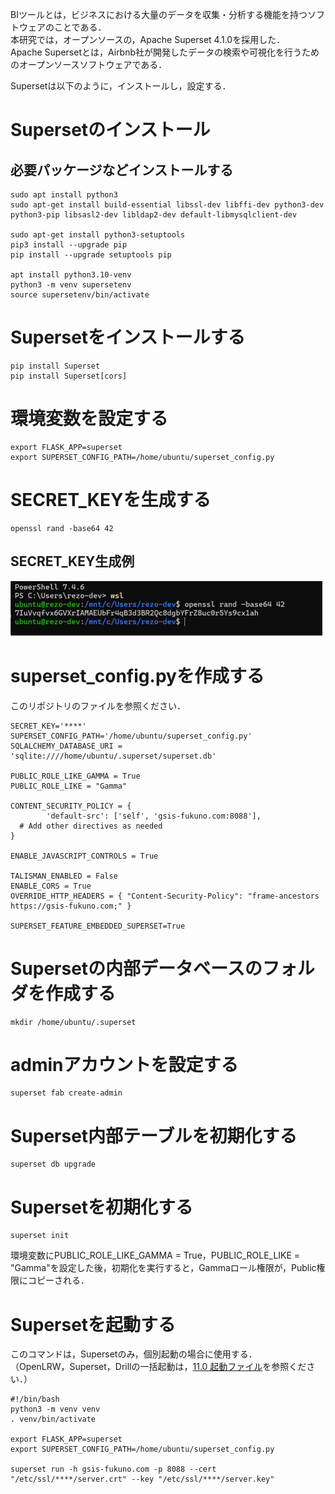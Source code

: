 BIツールとは，ビジネスにおける大量のデータを収集・分析する機能を持つソフトウェアのことである．  
本研究では，オープンソースの，Apache Superset 4.1.0を採用した．  
Apache Supersetとは，Airbnb社が開発したデータの検索や可視化を行うためのオープンソースソフトウェアである．  
  
Supersetは以下のように，インストールし，設定する．  

# Supersetのインストール

## 必要パッケージなどインストールする
```
sudo apt install python3
sudo apt-get install build-essential libssl-dev libffi-dev python3-dev python3-pip libsasl2-dev libldap2-dev default-libmysqlclient-dev

sudo apt-get install python3-setuptools
pip3 install --upgrade pip
pip install --upgrade setuptools pip

apt install python3.10-venv
python3 -m venv supersetenv
source supersetenv/bin/activate
```

# Supersetをインストールする
```
pip install Superset
pip install Superset[cors]
```

# 環境変数を設定する
```
export FLASK_APP=superset
export SUPERSET_CONFIG_PATH=/home/ubuntu/superset_config.py
```

# SECRET_KEYを生成する
```
openssl rand -base64 42
```
## SECRET_KEY生成例
![SECRET_KEY生成例](image/makeSECRET_KEY.png)

# superset_config.pyを作成する
このリポジトリのファイルを参照ください．
```
SECRET_KEY='****'
SUPERSET_CONFIG_PATH='/home/ubuntu/superset_config.py'
SQLALCHEMY_DATABASE_URI = 'sqlite:////home/ubuntu/.superset/superset.db'

PUBLIC_ROLE_LIKE_GAMMA = True
PUBLIC_ROLE_LIKE = "Gamma"

CONTENT_SECURITY_POLICY = {
        'default-src': ['self', 'gsis-fukuno.com:8088'],
  # Add other directives as needed
}

ENABLE_JAVASCRIPT_CONTROLS = True

TALISMAN_ENABLED = False
ENABLE_CORS = True 
OVERRIDE_HTTP_HEADERS = { "Content-Security-Policy": "frame-ancestors https://gsis-fukuno.com;" }

SUPERSET_FEATURE_EMBEDDED_SUPERSET=True
```

# Supersetの内部データベースのフォルダを作成する
```
mkdir /home/ubuntu/.superset
```

# adminアカウントを設定する
```
superset fab create-admin 
```

# Superset内部テーブルを初期化する
```
superset db upgrade
```

# Supersetを初期化する
```
superset init
```

環境変数にPUBLIC_ROLE_LIKE_GAMMA = True，PUBLIC_ROLE_LIKE = "Gamma"を設定した後，初期化を実行すると，Gammaロール権限が，Public権限にコピーされる．  

# Supersetを起動する
このコマンドは，Supersetのみ，個別起動の場合に使用する．  
（OpenLRW，Superset，Drillの一括起動は，[11.0 起動ファイル](https://github.com/fukuno-kenichi/spset_drill_lrs/tree/main/11.0%20%E8%B5%B7%E5%8B%95%E3%83%95%E3%82%A1%E3%82%A4%E3%83%AB)を参照ください．）

```
#!/bin/bash
python3 -m venv venv
. venv/bin/activate

export FLASK_APP=superset
export SUPERSET_CONFIG_PATH=/home/ubuntu/superset_config.py

superset run -h gsis-fukuno.com -p 8088 --cert "/etc/ssl/****/server.crt" --key "/etc/ssl/****/server.key"
```




